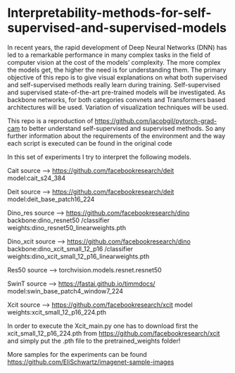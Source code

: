 # Interpretability-methods-for-self-supervised-and-supervised-models
In recent years, the rapid development of Deep Neural Networks (DNN) has led to a remarkable performance in many complex tasks in the field of computer vision at the cost of the models’ complexity. The more complex the models get, the higher the need is for understanding them. The primary objective of this repo is to give visual explanations on what both supervised and self-supervised methods really learn during training. Self-supervised and supervised state-of-the-art pre-trained models will be investigated. As backbone networks, for both categories convnets and Transformers based architectures will be used. Variation of visualization techniques will be used. 

This repo is a reproduction of https://github.com/jacobgil/pytorch-grad-cam to better understand self-supervised and supervised methods.
So any further information about the requirements of the environment and the way each script is executed can be found in the original code

In this set of experiments I try to interpret the following models.

Cait source --> https://github.com/facebookresearch/deit model:cait_s24_384 

Deit source --> https://github.com/facebookresearch/deit model:deit_base_patch16_224

Dino_res source --> https://github.com/facebookresearch/dino backbone:dino_resnet50   /classifier weights:dino_resnet50_linearweights.pth 

Dino_xcit source --> https://github.com/facebookresearch/dino backbone:dino_xcit_small_12_p16    /classifier weights:dino_xcit_small_12_p16_linearweights.pth

Res50 source --> torchvision.models.resnet.resnet50

SwinT source --> https://fastai.github.io/timmdocs/ model:swin_base_patch4_window7_224

Xcit source --> https://github.com/facebookresearch/xcit model weights:xcit_small_12_p16_224.pth

In order to execute the Xcit_main.py one has to download first the xcit_small_12_p16_224.pth from https://github.com/facebookresearch/xcit and simply put the .pth file to the pretrained_weights folder!

More samples for the experiments can be found https://github.com/EliSchwartz/imagenet-sample-images
